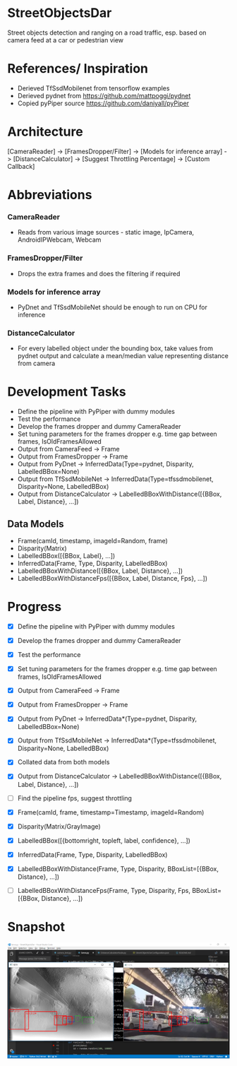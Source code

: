 # StreetObjectsDar

Street objects detection and ranging on a road traffic, esp. based on camera feed at a car or pedestrian view

# References/ Inspiration
- Derieved TfSsdMobilenet from tensorflow examples
- Derieved pydnet from https://github.com/mattpoggi/pydnet
- Copied pyPiper source https://github.com/daniyall/pyPiper

# Architecture

[CameraReader] -> [FramesDropper/Filter] -> [Models for inference array] -> [DistanceCalculator] -> [Suggest Throttling Percentage] -> [Custom Callback]

# Abbreviations

### CameraReader
- Reads from various image sources - static image, IpCamera, AndroidIPWebcam, Webcam

### FramesDropper/Filter
- Drops the extra frames and does the filtering if required

### Models for inference array
- PyDnet and TfSsdMobileNet should be enough to run on CPU for inference

### DistanceCalculator
- For every labelled object under the bounding box, take values from pydnet output and calculate a mean/median value representing distance from camera

# Development Tasks
- Define the pipeline with PyPiper with dummy modules
- Test the performance
- Develop the frames dropper and dummy CameraReader
- Set tuning parameters for the frames dropper e.g. time gap between frames, IsOldFramesAllowed
- Output from CameraFeed -> Frame
- Output from FramesDropper -> Frame
- Output from PyDnet -> InferredData(Type=pydnet, Disparity, LabelledBBox=None)
- Output from TfSsdMobileNet -> InferredData(Type=tfssdmobilenet, Disparity=None, LabelledBBox)
- Output from DistanceCalculator -> LabelledBBoxWithDistance([{BBox, Label, Distance}, ...])

## Data Models
- Frame(camId, timestamp, imageId=Random, frame)
- Disparity(Matrix)
- LabelledBBox([{BBox, Label}, ...])
- InferredData(Frame, Type, Disparity, LabelledBBox)
- LabelledBBoxWithDistance([{BBox, Label, Distance}, ...])
- LabelledBBoxWithDistanceFps([{BBox, Label, Distance, Fps}, ...])

# Progress
- [x] Define the pipeline with PyPiper with dummy modules
- [x] Develop the frames dropper and dummy CameraReader
- [x] Test the performance
- [x] Set tuning parameters for the frames dropper e.g. time gap between frames, IsOldFramesAllowed
- [x] Output from CameraFeed -> Frame
- [x] Output from FramesDropper -> Frame
- [x] Output from PyDnet -> InferredData*(Type=pydnet, Disparity, LabelledBBox=None)
- [x] Output from TfSsdMobileNet -> InferredData*(Type=tfssdmobilenet, Disparity=None, LabelledBBox)
- [x] Collated data from both models
- [x] Output from DistanceCalculator -> LabelledBBoxWithDistance([{BBox, Label, Distance}, ...])
- [ ] Find the pipeline fps, suggest throttling

- [x] Frame(camId, frame, timestamp=Timestamp, imageId=Random)
- [x] Disparity(Matrix/GrayImage)
- [x] LabelledBBox([{bottomright, topleft, label, confidence}, ...])
- [x] InferredData(Frame, Type, Disparity, LabelledBBox)
- [x] LabelledBBoxWithDistance(Frame, Type, Disparity, BBoxList=[{BBox, Distance}, ...])
- [ ] LabelledBBoxWithDistanceFps(Frame, Type, Disparity, Fps, BBoxList=[{BBox, Distance}, ...])

# Snapshot

![Snap001](/Snaps/Snap001.png)

